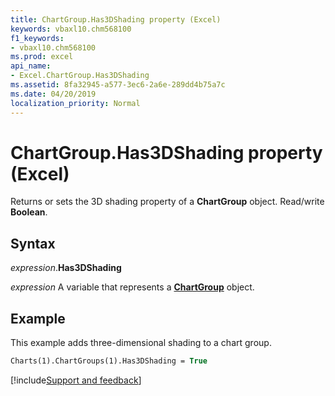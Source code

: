 ```yaml
---
title: ChartGroup.Has3DShading property (Excel)
keywords: vbaxl10.chm568100
f1_keywords:
- vbaxl10.chm568100
ms.prod: excel
api_name:
- Excel.ChartGroup.Has3DShading
ms.assetid: 8fa32945-a577-3ec6-2a6e-289dd4b75a7c
ms.date: 04/20/2019
localization_priority: Normal
---
```



# ChartGroup.Has3DShading property (Excel)

Returns or sets the 3D shading property of a **ChartGroup** object. Read/write **Boolean**.


## Syntax

_expression_.**Has3DShading**

_expression_ A variable that represents a **[ChartGroup](Excel.ChartGroup(object).md)** object.


## Example

This example adds three-dimensional shading to a chart group.

```vb
Charts(1).ChartGroups(1).Has3DShading = True
```




[!include[Support and feedback](~/includes/feedback-boilerplate.md)]